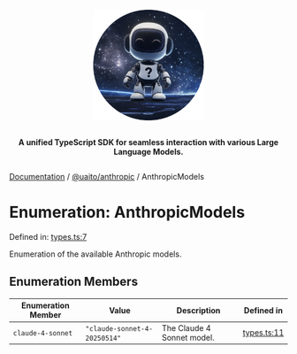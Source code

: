 <div style="display:flex; flex-direction:column; align-items:center;">
<p align="center">
  <img src="../UAITO.png" alt="UAITO Logo" width="200"/>
</p>

<p align="center">
  <strong>A unified TypeScript SDK for seamless interaction with various Large Language Models.</strong>
</p>
</div>

[Documentation](README.md) / [@uaito/anthropic](@uaito.anthropic.md) / AnthropicModels

# Enumeration: AnthropicModels

Defined in: [types.ts:7](https://github.com/elribonazo/uaito/blob/91c83b1555092b9f034f87c6de2e2d4cee9b809c/packages/anthropic/src/types.ts#L7)

Enumeration of the available Anthropic models.

## Enumeration Members

| Enumeration Member | Value | Description | Defined in |
| ------ | ------ | ------ | ------ |
| <a id="claude-4-sonnet"></a> `claude-4-sonnet` | `"claude-sonnet-4-20250514"` | The Claude 4 Sonnet model. | [types.ts:11](https://github.com/elribonazo/uaito/blob/91c83b1555092b9f034f87c6de2e2d4cee9b809c/packages/anthropic/src/types.ts#L11) |
